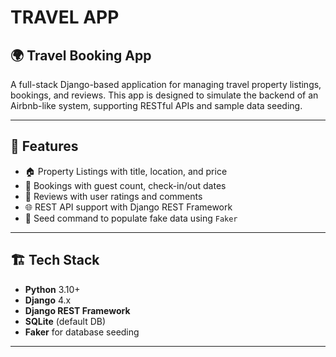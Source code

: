 # TRAVEL APP
## 🌍 Travel Booking App

A full-stack Django-based application for managing travel property listings, bookings, and reviews. This app is designed to simulate the backend of an Airbnb-like system, supporting RESTful APIs and sample data seeding.

---

## 🚀 Features

- 🏠 Property Listings with title, location, and price
- 🧾 Bookings with guest count, check-in/out dates
- 🌟 Reviews with user ratings and comments
- 🌐 REST API support with Django REST Framework
- 🌱 Seed command to populate fake data using `Faker`

---

## 🏗️ Tech Stack

- **Python** 3.10+
- **Django** 4.x
- **Django REST Framework**
- **SQLite** (default DB)
- **Faker** for database seeding

---